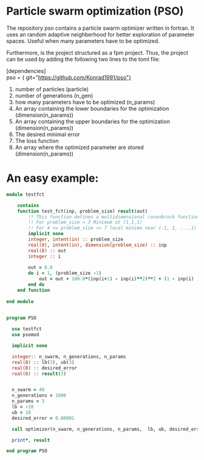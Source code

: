 
# Particle swarm optimization (PSO)

The repository pso contains a particle swarm optimizer written in fortran. It uses an random adaptive neighberhood for better exploration of parameter spaces. Useful when many parameters have to be optimized.

Furthermore, is the project structured as a fpm project. Thus, the project can be used by adding the following two lines to the toml file:

[dependencies] \
pso = { git="https://github.com/Konrad1991/pso"}



1. number of particles (particle)
2. number of generations (n_gen)
3. how many parameters have to be optimized (n_params)
4. An array containing the lower boundaries for the optimization (dimension(n_params))
5. An array containing the upper boundaries for the optimization (dimension(n_params))
6. The desired minimal error 
7. The loss function
8. An array where the optimized parameter are stored (dimension(n_params))


# An easy example:


```fortran
module testfct

    contains 
    function test_fct(inp, problem_size) result(out)
        !! This function defines a multidimensional rosenbrock function
        !! For problem_size = 3 Minimum at (1,1,1) 
        !! For 4 <= problem_size <= 7 local minima near (-1, 1, ...,1) 
        implicit none
        integer, intent(in) :: problem_size
        real(8), intent(in), dimension(problem_size) :: inp
        real(8) :: out
        integer :: i
    
        out = 0.0
        do i = 1, (problem_size -1)
            out = out + 100.0*(inp(i+1) - inp(i)**2)**2 + (1 - inp(i) )**2
        end do
    end function
    
end module


program PSO
    
  use testfct
  use psomod

  implicit none

  integer:: n_swarm, n_generations, n_params
  real(8) :: lb(3), ub(3)
  real(8) :: desired_error
  real(8) :: result(3)


  n_swarm = 40
  n_generations = 1000
  n_params = 3
  lb = -10
  ub = 10
  desired_error = 0.00001

  call optimizer(n_swarm, n_generations, n_params,  lb, ub, desired_error, test_fct, result)

  print*, result

end program PSO
```




